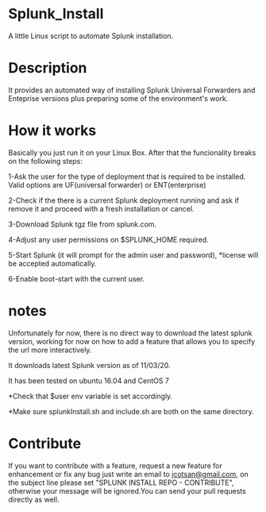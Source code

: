# Splunk_Install
A little Linux script to automate Splunk installation.

# Description

It provides an automated way of installing Splunk Universal Forwarders and Enteprise versions plus preparing some of the environment's work.


# How it works

Basically you just run it on your Linux Box. After that the funcionality breaks on the following steps:

1-Ask the user for the type of deployment that is required to be installed. Valid options are UF(universal forwarder) or ENT(enterprise)

2-Check if the there is a current Splunk deployment running and ask if remove it and proceed with a fresh installation or cancel.

3-Download Splunk tgz file from splunk.com.

4-Adjust any user permissions on $SPLUNK_HOME required.

5-Start Splunk (it will prompt for the admin user and password), *license will be accepted automatically.

6-Enable boot-start with the current user.

# notes

Unfortunately for now, there is no direct way to download the latest splunk version, working for now on how to add a feature that allows you to specify the url more interactively.

It downloads latest Splunk version as of 11/03/20.

It has been tested on ubuntu 16.04 and CentOS 7

*Check that $user env variable is set accordingly.

*Make sure splunkInstall.sh and include.sh are both on the same directory.


# Contribute

If you want to contribute with a feature, request a new feature for enhancement or fix any bug just write an email to jcotsan@gmail.com, on the subject line please set "SPLUNK INSTALL REPO - CONTRIBUTE", otherwise your message will be ignored.You can send your pull requests directly as well.




